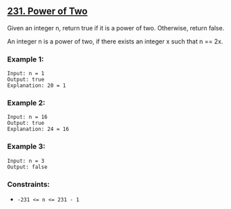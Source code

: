 ## [231. Power of Two](https://leetcode.com/problems/power-of-two/)

Given an integer n, return true if it is a power of two. Otherwise, return false.

An integer n is a power of two, if there exists an integer x such that n == 2x.

### Example 1:

```
Input: n = 1
Output: true
Explanation: 20 = 1
```

### Example 2:

```
Input: n = 16
Output: true
Explanation: 24 = 16
```

### Example 3:

```
Input: n = 3
Output: false
```

### Constraints:

- `-231 <= n <= 231 - 1`
